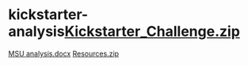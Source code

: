 # kickstarter-analysis[Kickstarter_Challenge.zip](https://github.com/lemleysamantha/kickstarter-analysis/files/8923308/Kickstarter_Challenge.zip)
[MSU analysis.docx](https://github.com/lemleysamantha/kickstarter-analysis/files/8923311/MSU.analysis.docx)
[Resources.zip](https://github.com/lemleysamantha/kickstarter-analysis/files/8923316/Resources.zip)
